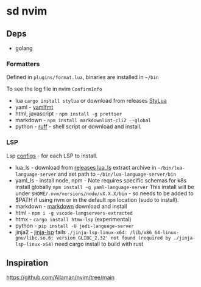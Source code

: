 # sd nvim

## Deps

- golang

### Formatters

Defined in `plugins/format.lua`, binaries are installed in `~/bin`

To see the log file in nvim `ConfirmInfo`

- lua `cargo install stylua` or download from releases [StyLua](https://github.com/JohnnyMorganz/StyLua)
- yaml - [yamlfmt](https://github.com/google/yamlfmt/releases/download/v0.15.0/yamlfmt_0.15.0_Linux_x86_64.tar.gz)
- html, javascript - `npm install -g prettier`
- markdown - `npm install markdownlint-cli2 --global`
- python - [ruff](https://github.com/astral-sh/ruff/releases) - shell script or download and install.

### LSP

Lsp [configs](https://github.com/neovim/nvim-lspconfig/blob/master/doc/configs.md) - for each LSP to install.

- lua_ls - download from [releases lua_ls](https://github.com/LuaLS/lua-language-server/releases/)
  extract archive in `~/bin/lua-language-server` and set path to `~/bin/lua-language-server/bin`
- yaml_ls - install node, npm - Note requires specific schemas for k8s
  install globally `npm install -g yaml-language-server`
  This install will be under `$HOME/.nvm/versions/node/vX.X.X/bin` - so needs to be added to $PATH
  if using nvm or in the default `npm` location (sudo to install).
- markdown - [markdown](https://github.com/artempyanykh/marksman/releases) download and install
- html - `npm i -g vscode-langservers-extracted`
- htmx - `cargo install htmx-lsp` (experimental)
- python - `pip install -U jedi-language-server`
- jinja2 - [jinja-lsp](https://github.com/uros-5/jinja-lsp/releases)
  fails `./jinja-lsp-linux-x64: /lib/x86_64-linux-gnu/libc.so.6: version GLIBC_2.32' not found (required by ./jinja-lsp-linux-x64)`
  need cargo install to build with rust

## Inspiration

<https://github.com/Allaman/nvim/tree/main>
